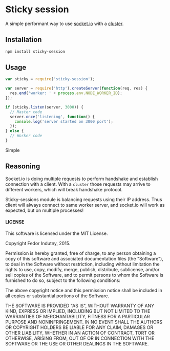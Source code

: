# Sticky session

A simple performant way to use [socket.io](http://socket.io/) with a
[cluster](http://nodejs.org/docs/latest/api/cluster.html).

## Installation

```bash
npm install sticky-session
```

## Usage

```javascript
var sticky = require('sticky-session');

var server = require('http').createServer(function(req, res) {
  res.end('worker: ' + process.env.NODE_WORKER_ID);
});

if (sticky.listen(server, 3000)) {
  // Master code
  server.once('listening', function() {
    console.log('server started on 3000 port');
  });
} else {
  // Worker code
}
```
Simple

## Reasoning

Socket.io is doing multiple requests to perform handshake and establish
connection with a client. With a `cluster` those requests may arrive to
different workers, which will break handshake protocol.

Sticky-sessions module is balancing requests using their IP address. Thus
client will always connect to same worker server, and socket.io will work as
expected, but on multiple processes!

#### LICENSE

This software is licensed under the MIT License.

Copyright Fedor Indutny, 2015.

Permission is hereby granted, free of charge, to any person obtaining a
copy of this software and associated documentation files (the
"Software"), to deal in the Software without restriction, including
without limitation the rights to use, copy, modify, merge, publish,
distribute, sublicense, and/or sell copies of the Software, and to permit
persons to whom the Software is furnished to do so, subject to the
following conditions:

The above copyright notice and this permission notice shall be included
in all copies or substantial portions of the Software.

THE SOFTWARE IS PROVIDED "AS IS", WITHOUT WARRANTY OF ANY KIND, EXPRESS
OR IMPLIED, INCLUDING BUT NOT LIMITED TO THE WARRANTIES OF
MERCHANTABILITY, FITNESS FOR A PARTICULAR PURPOSE AND NONINFRINGEMENT. IN
NO EVENT SHALL THE AUTHORS OR COPYRIGHT HOLDERS BE LIABLE FOR ANY CLAIM,
DAMAGES OR OTHER LIABILITY, WHETHER IN AN ACTION OF CONTRACT, TORT OR
OTHERWISE, ARISING FROM, OUT OF OR IN CONNECTION WITH THE SOFTWARE OR THE
USE OR OTHER DEALINGS IN THE SOFTWARE.
